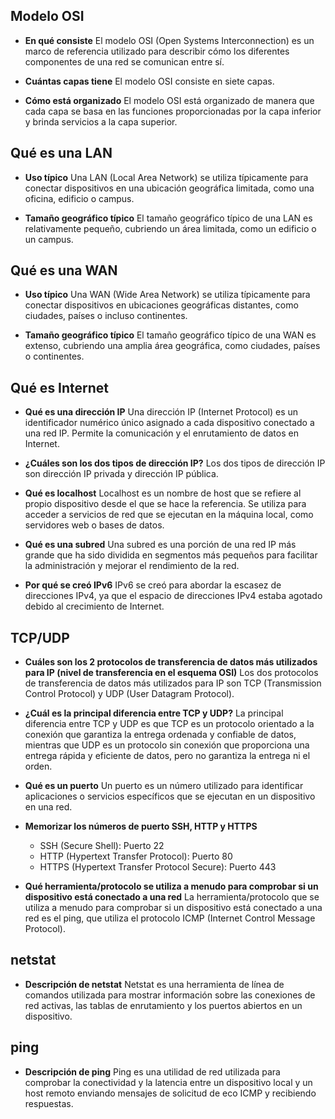 

## Modelo OSI
- **En qué consiste**
El modelo OSI (Open Systems Interconnection) es un marco de referencia utilizado para describir cómo los diferentes componentes de una red se comunican entre sí.

- **Cuántas capas tiene**
El modelo OSI consiste en siete capas.

- **Cómo está organizado**
El modelo OSI está organizado de manera que cada capa se basa en las funciones proporcionadas por la capa inferior y brinda servicios a la capa superior.

## Qué es una LAN
- **Uso típico**
Una LAN (Local Area Network) se utiliza típicamente para conectar dispositivos en una ubicación geográfica limitada, como una oficina, edificio o campus.

- **Tamaño geográfico típico**
El tamaño geográfico típico de una LAN es relativamente pequeño, cubriendo un área limitada, como un edificio o un campus.

## Qué es una WAN
- **Uso típico**
Una WAN (Wide Area Network) se utiliza típicamente para conectar dispositivos en ubicaciones geográficas distantes, como ciudades, países o incluso continentes.

- **Tamaño geográfico típico**
El tamaño geográfico típico de una WAN es extenso, cubriendo una amplia área geográfica, como ciudades, países o continentes.

## Qué es Internet
- **Qué es una dirección IP**
Una dirección IP (Internet Protocol) es un identificador numérico único asignado a cada dispositivo conectado a una red IP. Permite la comunicación y el enrutamiento de datos en Internet.

- **¿Cuáles son los dos tipos de dirección IP?**
Los dos tipos de dirección IP son dirección IP privada y dirección IP pública.

- **Qué es localhost**
Localhost es un nombre de host que se refiere al propio dispositivo desde el que se hace la referencia. Se utiliza para acceder a servicios de red que se ejecutan en la máquina local, como servidores web o bases de datos.

- **Qué es una subred**
Una subred es una porción de una red IP más grande que ha sido dividida en segmentos más pequeños para facilitar la administración y mejorar el rendimiento de la red.

- **Por qué se creó IPv6**
IPv6 se creó para abordar la escasez de direcciones IPv4, ya que el espacio de direcciones IPv4 estaba agotado debido al crecimiento de Internet.

## TCP/UDP
- **Cuáles son los 2 protocolos de transferencia de datos más utilizados para IP (nivel de transferencia en el esquema OSI)**
Los dos protocolos de transferencia de datos más utilizados para IP son TCP (Transmission Control Protocol) y UDP (User Datagram Protocol).

- **¿Cuál es la principal diferencia entre TCP y UDP?**
La principal diferencia entre TCP y UDP es que TCP es un protocolo orientado a la conexión que garantiza la entrega ordenada y confiable de datos, mientras que UDP es un protocolo sin conexión que proporciona una entrega rápida y eficiente de datos, pero no garantiza la entrega ni el orden.

- **Qué es un puerto**
Un puerto es un número utilizado para identificar aplicaciones o servicios específicos que se ejecutan en un dispositivo en una red.

- **Memorizar los números de puerto SSH, HTTP y HTTPS**
  - SSH (Secure Shell): Puerto 22
  - HTTP (Hypertext Transfer Protocol): Puerto 80
  - HTTPS (Hypertext Transfer Protocol Secure): Puerto 443

- **Qué herramienta/protocolo se utiliza a menudo para comprobar si un dispositivo está conectado a una red**
La herramienta/protocolo que se utiliza a menudo para comprobar si un dispositivo está conectado a una red es el ping, que utiliza el protocolo ICMP (Internet Control Message Protocol).

## netstat
- **Descripción de netstat**
Netstat es una herramienta de línea de comandos utilizada para mostrar información sobre las conexiones de red activas, las tablas de enrutamiento y los puertos abiertos en un dispositivo.

## ping
- **Descripción de ping**
Ping es una utilidad de red utilizada para comprobar la conectividad y la latencia entre un dispositivo local y un host remoto enviando mensajes de solicitud de eco ICMP y recibiendo respuestas.
